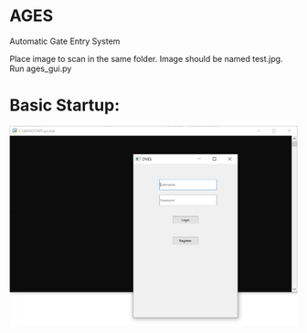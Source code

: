 # AGES
Automatic Gate Entry System

Place image to scan in the same folder. Image should be named test.jpg.
Run ages_gui.py

# Basic Startup:
![](Screenshots/BasicStartup.png)
